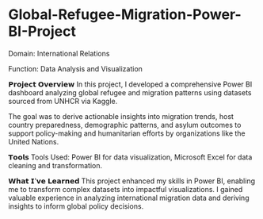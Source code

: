 # Global-Refugee-Migration-Power-BI-Project

Domain: International Relations

Function: Data Analysis and Visualization

𝗣𝗿𝗼𝗷𝗲𝗰𝘁 𝗢𝘃𝗲𝗿𝘃𝗶𝗲𝘄
In this project, I developed a comprehensive Power BI dashboard analyzing global refugee and migration patterns using datasets sourced from UNHCR via Kaggle. 

The goal was to derive actionable insights into migration trends, host country preparedness, demographic patterns, and asylum outcomes to support policy-making and humanitarian efforts by organizations like the United Nations.

𝗧𝗼𝗼𝗹𝘀 
Tools Used: Power BI for data visualization, Microsoft Excel for data cleaning and transformation.


𝗪𝗵𝗮𝘁 𝗜'𝘃𝗲 𝗟𝗲𝗮𝗿𝗻𝗲𝗱
This project enhanced my skills in Power BI, enabling me to transform complex datasets into impactful visualizations. I gained valuable experience in analyzing international migration data and deriving insights to inform global policy decisions.

